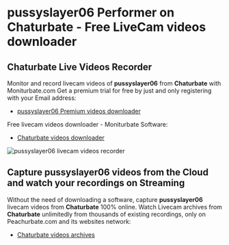 # pussyslayer06 Performer on Chaturbate - Free LiveCam videos downloader

## Chaturbate Live Videos Recorder

Monitor and record livecam videos of **pussyslayer06** from **Chaturbate** with Moniturbate.com
Get a premium trial for free by just and only registering with your Email address:
* [pussyslayer06 Premium videos downloader](https://moniturbate.com/request-demo-licence-key.html)

Free livecam videos downloader - Moniturbate Software:
* [Chaturbate videos downloader](https://moniturbate.com/moniturbate-download-software.html)

![pussyslayer06 livecam videos recorder](https://peachurnet.com/templates/moniturbate-software.png)


## Capture pussyslayer06 videos from the Cloud and watch your recordings on Streaming

Without the need of downloading a software, capture **pussyslayer06** livecam videos from **Chaturbate** 100% online.
Watch Livecam archives from **Chaturbate** unlimitedly from thousands of existing recordings, only on Peachurbate.com and its websites network:
* [Chaturbate videos archives](https://peachurnet.com/)